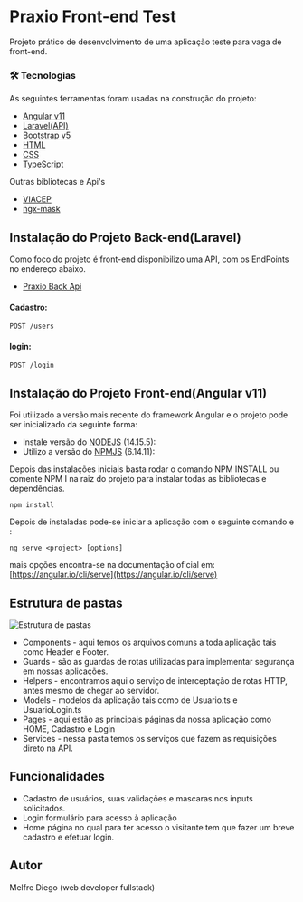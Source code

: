# Praxio Front-end Test

Projeto prático de desenvolvimento de uma aplicação teste para vaga de front-end.

### 🛠 Tecnologias

As seguintes ferramentas foram usadas na construção do projeto:

- [Angular v11](https://expo.io/)
- [Laravel(API)](https://laravel.com/)
- [Bootstrap v5](https://getbootstrap.com/)
- [HTML](https://www.w3schools.com/html/)
- [CSS](https://www.w3schools.com/css/)
- [TypeScript](https://www.typescriptlang.org/)

Outras bibliotecas e Api's

- [VIACEP](https://viacep.com.br/)
- [ngx-mask](https://github.com/JsDaddy/ngx-mask)



## Instalação do Projeto Back-end(Laravel)

Como foco do projeto é front-end disponibilizo uma API, com os EndPoints no endereço abaixo.
- [Praxio Back Api](https://praxio.afrenti.com.br/api)

#### Cadastro:
```
POST /users
```
#### login:
```
POST /login
```

## Instalação do Projeto Front-end(Angular v11)


Foi utilizado a versão mais recente do framework Angular e o projeto pode ser inicializado da seguinte forma:

- Instale versão do [NODEJS](https://nodejs.org/en/) (14.15.5):
- Utilizo a versão do [NPMJS](https://www.npmjs.com/) (6.14.11):

Depois das instalações iniciais basta rodar o comando NPM INSTALL ou comente NPM I na raiz do projeto para instalar todas as bibliotecas e dependências.

```
npm install
```

Depois de instaladas pode-se iniciar a aplicação com o seguinte comando e :

```
ng serve <project> [options]
```
mais opções encontra-se na documentação oficial em: [https://angular.io/cli/serve](https://angular.io/cli/serve)

## Estrutura de pastas
![Estrutura de pastas](http://front-praxio.afrenti.com.br/images_readme/estrutura_pastas.png)
- Components - aqui temos os arquivos comuns a toda aplicação tais como Header e Footer.
- Guards - são as guardas de rotas utilizadas para implementar segurança em nossas aplicações.
- Helpers - encontramos aqui o serviço de interceptação de rotas HTTP, antes mesmo de chegar ao servidor. 
- Models - modelos da aplicação tais como de Usuario.ts e UsuarioLogin.ts
- Pages - aqui estão as principais páginas da nossa aplicação como HOME, Cadastro e Login
- Services - nessa pasta temos os serviços que fazem as requisições direto na API.

## Funcionalidades
- Cadastro de usuários, suas validações e mascaras nos inputs solicitados.
- Login formulário para acesso à aplicação
- Home página no qual para ter acesso o visitante tem que fazer um breve cadastro e efetuar login.

## Autor
Melfre Diego (web developer fullstack)